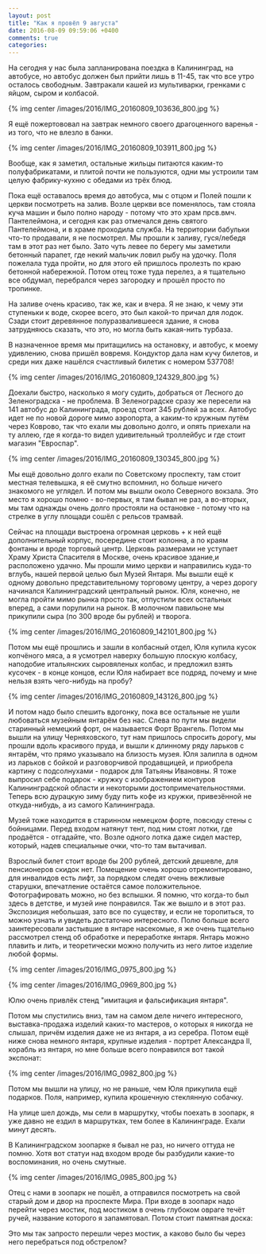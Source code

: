 ```yaml
---
layout: post
title: "Как я провёл 9 августа"
date: 2016-08-09 09:59:06 +0400
comments: true
categories: 
---
```

На сегодня у нас была запланирована поездка в Калининград, на автобусе, но автобус должен был прийти лишь в 11-45, так что все утро осталось свободным. Завтракали кашей из мультиварки, гренками с яйцом, сыром и колбасой. 

{% img center /images/2016/IMG_20160809_103636_800.jpg %}

Я ещё пожертововал на завтрак немного своего драгоценного варенья - из того, что не влезло в банки.

{% img center /images/2016/IMG_20160809_103911_800.jpg %}

Вообще, как я заметил, остальные жильцы питаются каким-то полуфабрикатами, и плитой почти не пользуются, одни мы устроили там целую фабрику-кухню с обедами из трёх блюд.

Пока ещё оставалось время до автобуса, мы с отцом и Полей пошли к церкви посмотреть на залив. Возле церкви все поменялось, там стояла куча машин и было полно народу - потому что это храм прсв.вмч. Пантелеймона, и сегодня как раз отмечался день святого Пантелеймона, и в храме проходила служба. На территории бабульки что-то продавали, я не посмотрел. Мы прошли к заливу, гуся/лебедя там в этот раз нет было. Зато чуть левее по берегу мы заметили бетонный парапет, где некий мальчик ловил рыбу на удочку. Поля пожелала туда пройти, но для этого ей пришлось пролезть по краю бетонной набережной. Потом отец тоже туда перелез, а я тщательно все обдумал, перебрался через загородку и прошёл просто по тропинке.

На заливе очень красиво, так же, как и вчера. Я не знаю, к чему эти ступеньки к воде, скорее всего, это был какой-то причал для лодок. Сзади стоит деревянное полуразвалившееся здание, я снова затрудняюсь сказать, что это, но могла быть какая-нить турбаза.

В назначенное время мы притащились на остановку, и автобус, к моему удивлению, снова пришёл вовремя. Кондуктор дала нам кучу билетов, и среди них даже нашёлся счастливый билетик с номером 537708! 

{% img center /images/2016/IMG_20160809_124329_800.jpg %}

Доехали быстро, насколько я могу судить, добраться от Лесного до Зеленоградска - не проблема. В Зеленоградске сразу же пересели на 141 автобус до Калининграда, проезд стоит 345 рублей за всех. Автобус идет не по новой дороге мимо аэропорта, а каким-то кружным путём через Коврово, так что ехали мы довольно долго, и опять приехали на ту аллею, где я когда-то видел удивительный троллейбус и где стоит магазин "Евроспар".

{% img center /images/2016/IMG_20160809_130345_800.jpg %}

Мы ещё довольно долго ехали по Советскому проспекту, там стоит местная телевышка, я её смутно вспомнил, но больше ничего знакомого не углядел. И потом мы вышли около Северного вокзала. Это место я хорошо помню - во-первых, я там бывал не раз, а во-вторых, мы там однажды очень долго простояли на остановке - потому что на стрелке в углу площади сошёл с рельсов трамвай.  

Сейчас на площади выстроена огромная церковь + к ней ещё дополнительный корпус, посередине стоит колонна, а по краям фонтаны и вроде торговый центр. Церковь размерами не уступает Храму Христа Спасителя в Москве, очень красивое здание,и расположено удачно. Мы прошли мимо церкви и направились куда-то вглубь, нашей первой целью был Музей Янтаря. Мы вышли ещё к одному довольно представительному торговому центру, а через дорогу начинался Калининградский центральный рынок. Юля, конечно, не могла пройти мимо рынка просто так, отпустили всех остальных вперед, а сами порулили на рынок. В молочном павильоне мы прикупили сыра (по 300 вроде бы рублей) и творога.

{% img center /images/2016/IMG_20160809_142101_800.jpg %}

Потом мы ещё прошлись и зашли в колбасный отдел, Юля купила кусок копчёного мяса, а я усмотрел наверху большую плоскую колбасу, наподобие итальянских сыровяленых колбас, и предложил взять кусочек - в конце концов, если Юля набирает все подряд, почему и мне нельзя взять чего-нибудь на пробу?

{% img center /images/2016/IMG_20160809_143126_800.jpg %}

И потом надо было спешить вдогонку, пока все остальные не ушли любоваться музейным янтарём без нас. Слева по пути мы видели старинный немецкий форт, он называется Форт Врангель. Потом мы вышли на улицу Черняховского, тут нам пришлось спросить дорогу, мы прошли вдоль красивого пруда, и вышли к длинному ряду ларьков с янтарём, что прямо указывало на близость музея. Юля залипла в одном из ларьков с бойкой и разговорчивой продавщицей, и приобрела картину с подсолнухами - подарок для Татьяны Ивановны. Я тоже выпросил себе подарок - кружку с изображением контуров Калининградской области и некоторыми достопримечательностями. Теперь всю дурацкую зиму буду пить кофе из кружки, привезённой не откуда-нибудь, а из самого Калининграда.

Музей тоже находится в старинном немецком форте, повсюду стены с бойницами. Перед входом натянут тент, под ним стоят лотки, где продаётся - отгадайте, что. Возле одного лотка даже сидел мастер, который, надев специальные очки, что-то там вытачивал. 

Взрослый билет стоит вроде бы 200 рублей, детский дешевле, для пенсионеров скидок нет. Помещение очень хорошо отремонтировано, для инвалидов есть лифт, за порядком следят очень вежливые старушки, впечатление остаётся самое положительное. Фотографировать можно, но без вспышки. Я помню, что когда-то был здесь в детстве, и музей ине понравился. Так же вышло и в этот раз. Экспозиция небольшая, зато все по существу, и если не торопиться, то можно узнать и увидеть достаточно интересного. Полю больше всего заинтересовали застывшие в янтаре насекомые, я же очень тщательно рассмотрел стенд об обработке и переработке янтаря. Янтарь можно плавить и лить, и теоретически можно получить из него литое изделие любой формы. 

{% img center /images/2016/IMG_0975_800.jpg %}

{% img center /images/2016/IMG_0969_800.jpg %}

Юлю очень привлёк стенд "имитация и фальсификация янтаря".

Потом мы спустились вниз, там на самом деле ничего интересного, выставка-продажа изделий каких-то мастеров, о которых я никогда не слышал, причём изделия даже не из янтаря, а из серебра. Потом ещё ниже снова немного янтаря, крупные изделия - портрет Александра II, корабль из янтаря, но мне больше всего понравился вот такой экспонат:

{% img center /images/2016/IMG_0982_800.jpg %}

Потом мы вышли на улицу, но не раньше, чем Юля прикупила ещё подарков. Поля, например, купила крошечную стеклянную собачку.

На улице шел дождь, мы сели в маршрутку, чтобы поехать в зоопарк, я уже давно не ездил в маршрутках, тем более в Калининграде. Ехали минут десять. 

В Калининградском зоопарке я бывал не раз, но ничего оттуда не помню. Хотя вот статуи над входом вроде бы разбудили какие-то воспоминания, но очень смутные. 

{% img center /images/2016/IMG_0985_800.jpg %}

Отец с нами в зоопарк не пошёл, а отправился посмотреть на свой старый дом и двор на проспекте Мира. При входе в зоопарк надо перейти через мостик, под мостиком в очень глубоком овраге течёт ручей, название которого я запамятовал. Потом стоит памятная доска:

Это мы так запросто перешли через мостик, а каково было бы через него перебраться под обстрелом? 
